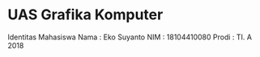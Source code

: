 # UAS Grafika Komputer
Identitas Mahasiswa
Nama : Eko Suyanto
NIM : 18104410080
Prodi : TI. A 2018


